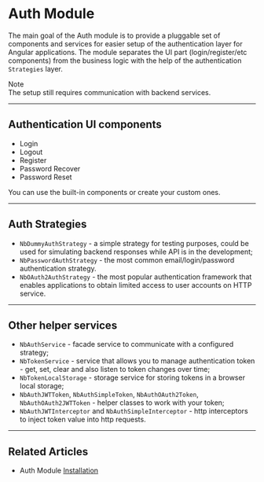# Auth Module

The main goal of the Auth module is to provide a pluggable set of components and services for easier setup of the authentication layer for Angular applications.
The module separates the UI part (login/register/etc components) from the business logic with the help of the authentication `Strategies` layer. 

<div class="note note-info">
  <div class="note-title">Note</div>
  <div class="note-body">
    The setup still requires communication with backend services.
  </div>
</div>
<hr>

## Authentication UI components
  - Login
  - Logout
  - Register
  - Password Recover
  - Password Reset

You can use the built-in components or create your custom ones.  
<hr>
  
## Auth Strategies
  - `NbDummyAuthStrategy` - a simple strategy for testing purposes, could be used for simulating backend responses while API is in the development;
  - `NbPasswordAuthStrategy` - the most common email/login/password authentication strategy.
  - `NbOAuth2AuthStrategy` - the most popular authentication framework that enables applications to obtain limited access to user accounts on HTTP service.
<hr>
    
## Other helper services
  - `NbAuthService` - facade service to communicate with a configured strategy;
  - `NbTokenService` - service that allows you to manage authentication token - get, set, clear and also listen to token changes over time;
  - `NbTokenLocalStorage` - storage service for storing tokens in a browser local storage;
  - `NbAuthJWTToken`, `NbAuthSimpleToken`, `NbAuthOAuth2Token`, `NbAuthOAuth2JWTToken` - helper classes to work with your token;
  - `NbAuthJWTInterceptor` and `NbAuthSimpleInterceptor` - http interceptors to inject token value into http requests.
<hr>

## Related Articles

- Auth Module [Installation](docs/auth/installation) 
